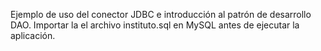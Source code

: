 Ejemplo de uso del conector JDBC e introducción al patrón de desarrollo DAO.
Importar la el archivo instituto.sql en MySQL antes de ejecutar la aplicación.
